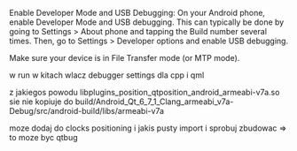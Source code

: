 Enable Developer Mode and USB Debugging:
On your Android phone, enable Developer Mode and USB debugging. This can typically be done by going to Settings > About phone and tapping the Build number several times. Then, go to Settings > Developer options and enable USB debugging.

Make sure your device is in File Transfer mode (or MTP mode).

w run w kitach wlacz debugger settings dla cpp i qml

z jakiegos powodu libplugins_position_qtposition_android_armeabi-v7a.so sie nie kopiuje do build/Android_Qt_6_7_1_Clang_armeabi_v7a-Debug/src/android-build/libs/armeabi-v7a


moze dodaj do clocks positioning i jakis pusty import i sprobuj zbudowac => to moze byc qtbug